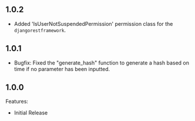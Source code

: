 ## 1.0.2

  - Added 'IsUserNotSuspendedPermission' permission class for the `djangorestframework`.

## 1.0.1

  - Bugfix: Fixed the "generate_hash" function to generate a hash based on time if no parameter has been inputted.


## 1.0.0

Features:

  - Initial Release
